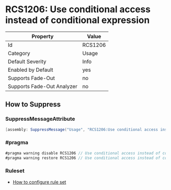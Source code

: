 # RCS1206: Use conditional access instead of conditional expression

Property | Value
--- | ---
Id|RCS1206
Category|Usage
Default Severity|Info
Enabled by Default|yes
Supports Fade\-Out|no
Supports Fade\-Out Analyzer|no

## How to Suppress

### SuppressMessageAttribute

```csharp
[assembly: SuppressMessage("Usage", "RCS1206:Use conditional access instead of conditional expression.", Justification = "<Pending>")]
```

### \#pragma

```csharp
#pragma warning disable RCS1206 // Use conditional access instead of conditional expression.
#pragma warning restore RCS1206 // Use conditional access instead of conditional expression.
```

### Ruleset

* [How to configure rule set](../HowToConfigureAnalyzers.md)
